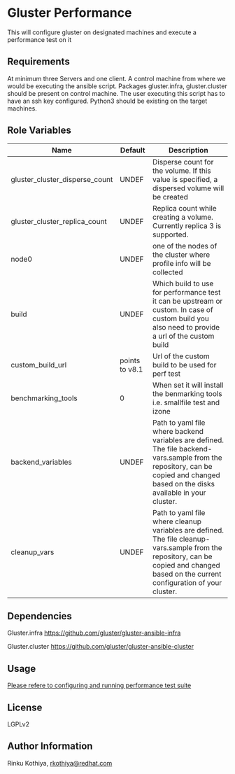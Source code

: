 Gluster Performance
===================

This will configure gluster on designated machines and execute a performance test on it

Requirements
------------

At minimum three Servers and one client. A control machine from where we would be executing the ansible script. Packages gluster.infra, gluster.cluster should be present on control machine. The user executing this script has to have an ssh key configured. Python3 should be existing on the target machines.

Role Variables
--------------

| Name     | Default  | Description |
| -------- | -------- | --------    |
| gluster_cluster_disperse_count     | UNDEF     | Disperse count for the volume. If this value is specified, a dispersed volume will be created |
| gluster_cluster_replica_count     | UNDEF     | Replica count while creating a volume. Currently replica 3 is supported.|
| node0     | UNDEF     | one of the nodes of the cluster where profile info will be collected|
| build     | UNDEF     | Which build to use for performance test it can be upstream or custom. In case of custom build you also need to provide a url of the custom build |
| custom_build_url    | points to v8.1     | Url of the custom build to be used for perf test |
|  benchmarking_tools   | 0     | When set it will install the benmarking tools i.e. smallfile test and izone |
|  backend_variables   | UNDEF     | Path to yaml file where backend variables are defined. The file backend-vars.sample from the repository, can  be copied and changed based on the disks available in your cluster. |
|  cleanup_vars   | UNDEF     | Path to yaml file where cleanup variables are defined. The file cleanup-vars.sample from the repository, can be copied and changed based on the current configuration of your cluster. |


Dependencies
------------
Gluster.infra
https://github.com/gluster/gluster-ansible-infra

Gluster.cluster
https://github.com/gluster/gluster-ansible-cluster

Usage
------

[Please refere to configuring and running performance test suite](Executing-Perf-Test.md)

License
-------

LGPLv2

Author Information
------------------

Rinku Kothiya, <rkothiya@redhat.com>
